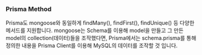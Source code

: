 ### Prisma Method

Prisma도 mongoose와 동일하게 findMany(), findFirst(), findUnique() 등 다양한 메서드를 지원합니다.
mongoose는 Schema를 이용해 model을 만들고 그 만든 model의 collection(데이터)들을 조작했다면, Prisma에서는 schema.prisma를 통해 정의한 내용을 Prisma Client를 이용해 MySQL의 데이터를 조작할 것 입니다.
